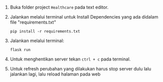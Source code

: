 1. Buka folder project `Healthcare` pada text editor.

2. Jalankan melalui terminal untuk Install Dependencies yang ada didalam file "requirements.txt"
   ```
   pip install -r requirements.txt
   ```

3. Jalankan melalui terminal:
   ```
   flask run
   ```

4. Untuk menghentikan server tekan `ctrl + c` pada terminal.

5. Untuk refresh perubahan yang dilakukan harus stop server dulu lalu jalankan lagi, lalu reload halaman pada web
